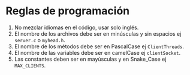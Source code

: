# Reglas de programación

1. No mezclar idiomas en el código, usar solo inglés.
2. El nombre de los archivos debe ser en minúsculas y sin espacios ej `server.c` o `myhead.h`.
3. El nombre de los métodos debe ser en PascalCase ej `ClientThreads`.
4. El nombre de las variables debe ser en camelCase ej `clientSocket`.
5. Las constantes deben ser en mayúsculas y en Snake_Case ej `MAX_CLIENTS`.
